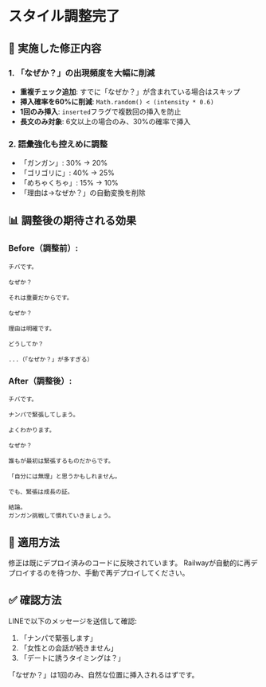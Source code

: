 # スタイル調整完了

## 🔧 実施した修正内容

### 1. 「なぜか？」の出現頻度を大幅に削減
- **重複チェック追加**: すでに「なぜか？」が含まれている場合はスキップ
- **挿入確率を60%に削減**: `Math.random() < (intensity * 0.6)`
- **1回のみ挿入**: `inserted`フラグで複数回の挿入を防止
- **長文のみ対象**: 6文以上の場合のみ、30%の確率で挿入

### 2. 語彙強化も控えめに調整
- 「ガンガン」: 30% → 20%
- 「ゴリゴリに」: 40% → 25%
- 「めちゃくちゃ」: 15% → 10%
- 「理由は→なぜか？」の自動変換を削除

## 📊 調整後の期待される効果

### Before（調整前）:
```
チバです。

なぜか？

それは重要だからです。

なぜか？

理由は明確です。

どうしてか？

...（「なぜか？」が多すぎる）
```

### After（調整後）:
```
チバです。

ナンパで緊張してしまう。

よくわかります。

なぜか？

誰もが最初は緊張するものだからです。

「自分には無理」と思うかもしれません。

でも、緊張は成長の証。

結論。
ガンガン挑戦して慣れていきましょう。
```

## 🚀 適用方法

修正は既にデプロイ済みのコードに反映されています。
Railwayが自動的に再デプロイするのを待つか、手動で再デプロイしてください。

## ✅ 確認方法

LINEで以下のメッセージを送信して確認:
1. 「ナンパで緊張します」
2. 「女性との会話が続きません」
3. 「デートに誘うタイミングは？」

「なぜか？」は1回のみ、自然な位置に挿入されるはずです。